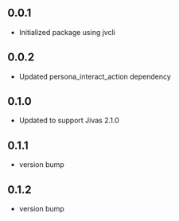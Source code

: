 ## 0.0.1
- Initialized package using jvcli

## 0.0.2
- Updated persona_interact_action dependency

## 0.1.0
- Updated to support Jivas 2.1.0

## 0.1.1
- version bump

## 0.1.2
- version bump